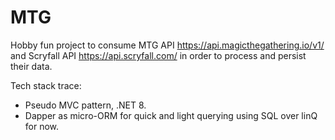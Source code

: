 # MTG
 Hobby fun project to consume MTG API https://api.magicthegathering.io/v1/ and Scryfall API https://api.scryfall.com/ in order to process and persist their data. 

 Tech stack trace:

- Pseudo MVC pattern, .NET 8.
- Dapper as micro-ORM for quick and light querying using SQL over linQ for now.
